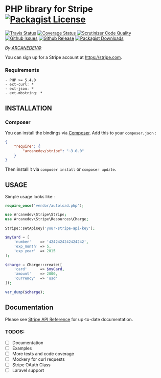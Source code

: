 PHP library for Stripe [![Packagist License](http://img.shields.io/packagist/l/arcanedev/sanitizer.svg?style=flat-square)](https://github.com/ARCANEDEV/Stripe/blob/master/LICENSE)
==============
[![Travis Status](https://img.shields.io/scrutinizer/build/g/ARCANEDEV/Stripe.svg?style=flat-square)](https://travis-ci.org/ARCANEDEV/Stripe)
[![Coverage Status](https://img.shields.io/scrutinizer/coverage/g/ARCANEDEV/Stripe.svg?style=flat-square)](https://scrutinizer-ci.com/g/ARCANEDEV/Stripe/?branch=master)
[![Scrutinizer Code Quality](https://img.shields.io/scrutinizer/g/ARCANEDEV/Stripe.svg?style=flat-square)](https://scrutinizer-ci.com/g/ARCANEDEV/Stripe/?branch=master)
[![Github Issues](http://img.shields.io/github/issues/ARCANEDEV/Stripe.svg?style=flat-square)](https://github.com/ARCANEDEV/Stripe/issues)
[![Github Release](http://img.shields.io/github/release/ARCANEDEV/Stripe.svg?style=flat-square)](https://github.com/ARCANEDEV/Stripe/releases)
[![Packagist Downloads](https://img.shields.io/packagist/dt/arcanedev/stripe.svg?style=flat-square)](https://packagist.org/packages/arcanedev/stripe)

*By [ARCANEDEV&copy;](http://www.arcanedev.net/)*

You can sign up for a Stripe account at https://stripe.com.

### Requirements
    
    - PHP >= 5.4.0
    - ext-curl: *
    - ext-json: *
    - ext-mbstring: *
    
## INSTALLATION

### Composer

You can install the bindings via [Composer](http://getcomposer.org/). Add this to your `composer.json` :

```json
{
    "require": {
        "arcanedev/stripe": "~3.0.0"
    }
}
```

Then install it via `composer install` or `composer update`.

## USAGE

Simple usage looks like :

```php
require_once('vendor/autoload.php');

use Arcanedev\Stripe\Stripe;
use Arcanedev\Stripe\Resources\Charge;
    
Stripe::setApiKey('your-stripe-api-key');
    
$myCard = [
    'number'    => '4242424242424242',
    'exp_month' => 5,
    'exp_year'  => 2015
];
    
$charge = Charge::create([
    'card'      => $myCard,
    'amount'    => 2000,
    'currency'  => 'usd'
]);
    
var_dump($charge);
```

## Documentation

Please see [Stripe API Reference](https://stripe.com/docs/api) for up-to-date documentation.

### TODOS:

  - [ ] Documentation
  - [ ] Examples
  - [ ] More tests and code coverage
  - [ ] Mockery for curl requests
  - [ ] Stripe OAuth Class
  - [ ] Laravel support
